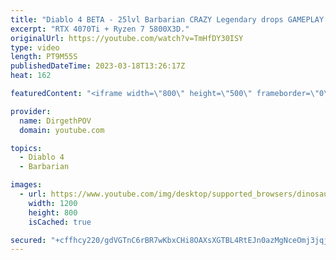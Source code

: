 ```yaml
---
title: "Diablo 4 BETA - 25lvl Barbarian CRAZY Legendary drops GAMEPLAY  (RTX4070Ti)"
excerpt: "RTX 4070Ti + Ryzen 7 5800X3D."
originalUrl: https://youtube.com/watch?v=TmHfDY30ISY
type: video
length: PT9M55S
publishedDateTime: 2023-03-18T13:26:17Z
heat: 162

featuredContent: "<iframe width=\"800\" height=\"500\" frameborder=\"0\" src=\"https://www.youtube.com/embed/TmHfDY30ISY\" allow=\"accelerometer; autoplay; encrypted-media; gyroscope; picture-in-picture\" allowfullscreen></iframe>"

provider:
  name: DirgethPOV
  domain: youtube.com

topics:
  - Diablo 4
  - Barbarian

images:
  - url: https://www.youtube.com/img/desktop/supported_browsers/dinosaur.png
    width: 1200
    height: 800
    isCached: true

secured: "+cffhcy220/gdVGTnC6rBR7wKbxCHi8OAXsXGTBL4RtEJn0azMgNceOmj3jqjofFHLxoUZVUZ6e1FRIRY3lRSK9h6sIoG6cbwTu/MufffYt6fIzEdC8T4mRBYANE4iJQyu6I75aRNPiUoKRm36l2HHps/sFuJ6V24+4b8vdbA4NO2LPEGVNNKoYYEjxSWGxRMkQSPBnf/yM06MBVEN17rfGQK72mIXgA9FjvStXuAQ38io9E2i0tjZYi6k6H7grRqETBH9Te/G+6pTUyyQcnTuBIGc0y7Zu+/ResoODBNcWK5dLHh6TKrt+BinYHcOeLjBWigUt1k9hI9az2h+UWRiw7OwXLb7dLseW12N6RdNgpu3OqEUi5m0A5CksGIfArkOMTDRqGzdRCuEsYc0njKI+s18HjJBBd/3/iAAQFHxI=;4QSsokbO3Nk47nRiXXYDAQ=="
---
```



